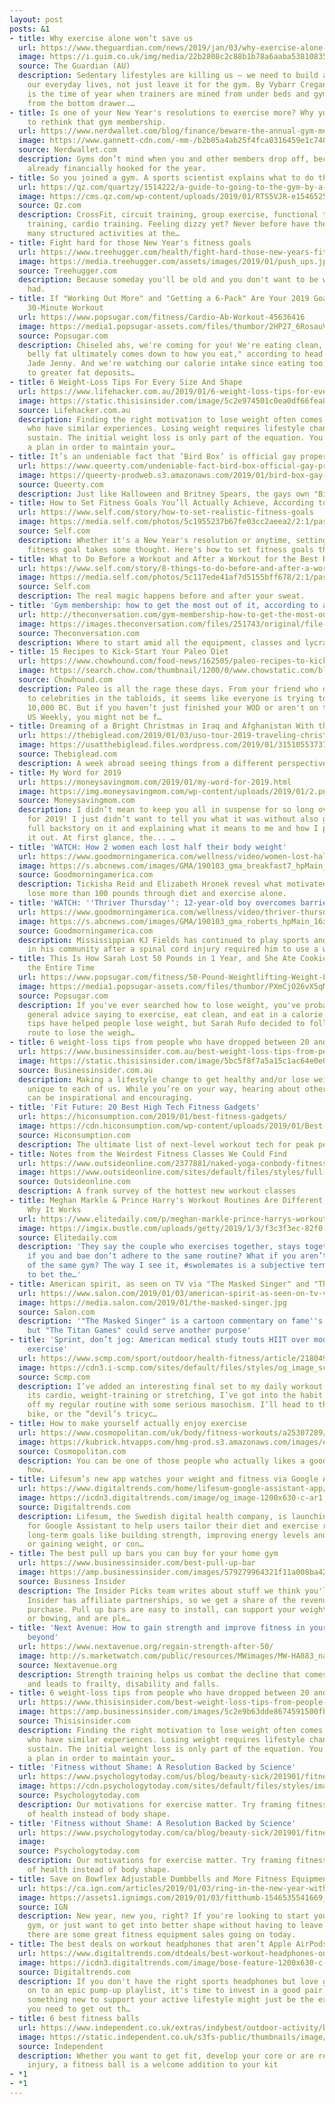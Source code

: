 ```yaml
---
layout: post
posts: &1
- title: Why exercise alone won’t save us
  url: https://www.theguardian.com/news/2019/jan/03/why-exercise-alone-wont-save-us
  image: https://i.guim.co.uk/img/media/22b2808c2c88b1b78a6aaba538108350bc7fbfed/488_29_1772_1063/master/1772.jpg?width=1200&height=630&quality=85&auto=format&fit=crop&overlay-align=bottom%2Cleft&overlay-width=100p&overlay-base64=L2ltZy9zdGF0aWMvb3ZlcmxheXMvdGctZGVmYXVsdC5wbmc&s=d21587bf697f0d0e9dc3511d1e7ddf8b
  source: The Guardian (AU)
  description: Sedentary lifestyles are killing us – we need to build activity into
    our everyday lives, not just leave it for the gym. By Vybarr Cregan-Reid This
    is the time of year when trainers are mined from under beds and gym kits are disinterred
    from the bottom drawer.…
- title: Is one of your New Year's resolutions to exercise more? Why you may want
    to rethink that gym membership.
  url: https://www.nerdwallet.com/blog/finance/beware-the-annual-gym-membership?utm_source=google&utm_medium=amp&utm_campaign=speakable
  image: https://www.gannett-cdn.com/-mm-/b2b05a4ab25f4fca0316459e1c7404c537a89702/c=0-0-1365-768/local/-/media/2018/12/10/USATODAY/usatsports/gettyimages-479217833.jpg?width=3200&height=1680&fit=crop
  source: Nerdwallet.com
  description: Gyms don’t mind when you and other members drop off, because you’re
    already financially hooked for the year.
- title: So you joined a gym. A sports scientist explains what to do there
  url: https://qz.com/quartzy/1514222/a-guide-to-going-to-the-gym-by-a-sports-scientist/
  image: https://cms.qz.com/wp-content/uploads/2019/01/RTS5VJR-e1546525059157.jpg?quality=75&strip=all&w=1400
  source: Qz.com
  description: CrossFit, circuit training, group exercise, functional training, resistance
    training, cardio training. Feeling dizzy yet? Never before have there been so
    many structured activities at the…
- title: Fight hard for those New Year's fitness goals
  url: https://www.treehugger.com/health/fight-hard-those-new-years-fitness-goals.html
  image: https://media.treehugger.com/assets/images/2019/01/push_ups.jpg.600x315_q90_crop-smart.jpg
  source: Treehugger.com
  description: Because someday you'll be old and you don't want to be wishing you
    had.
- title: If "Working Out More" and "Getting a 6-Pack" Are Your 2019 Goals, Do This
    30-Minute Workout
  url: https://www.popsugar.com/fitness/Cardio-Ab-Workout-45636416
  image: https://media1.popsugar-assets.com/files/thumbor/2HP27_6RosauV2IMBz-qsO3Wsus/fit-in/1200x630/filters:format_auto-!!-:strip_icc-!!-:fill-!white!-/2019/01/02/866/n/1922729/e8b4041b5c2d154a7748d1.30617772_.jpg
  source: Popsugar.com
  description: Chiseled abs, we're coming for you! We're eating clean, since " reducing
    belly fat ultimately comes down to how you eat," according to head CrossFit coach
    Jade Jenny. And we're watching our calorie intake since eating too much can lead
    to greater fat deposits…
- title: 6 Weight-Loss Tips For Every Size And Shape
  url: https://www.lifehacker.com.au/2019/01/6-weight-loss-tips-for-every-size-and-shape/
  image: https://static.thisisinsider.com/image/5c2e974501c0ea0df66fea83.jpg
  source: Lifehacker.com.au
  description: Finding the right motivation to lose weight often comes from others
    who have similar experiences. Losing weight requires lifestyle changes you can
    sustain. The initial weight loss is only part of the equation. You need to have
    a plan in order to maintain your…
- title: It’s an undeniable fact that ‘Bird Box’ is official gay property
  url: https://www.queerty.com/undeniable-fact-bird-box-official-gay-property-20190103
  image: https://queerty-prodweb.s3.amazonaws.com/2019/01/bird-box-gay-property.png
  source: Queerty.com
  description: Just like Halloween and Britney Spears, the gays own "Bird Box."
- title: How to Set Fitness Goals You’ll Actually Achieve, According to Top Trainers
  url: https://www.self.com/story/how-to-set-realistic-fitness-goals
  image: https://media.self.com/photos/5c1955237b67fe03cc2aeea2/2:1/pass/women-stretching-on-steps.jpg
  source: Self.com
  description: Whether it's a New Year's resolution or anytime, setting a realistic
    fitness goal takes some thought. Here's how to set fitness goals the right way.
- title: What to Do Before a Workout and After a Workout for the Best Results
  url: https://www.self.com/story/8-things-to-do-before-and-after-a-workout-to-get-better-results
  image: https://media.self.com/photos/5c117ede41af7d5155bff678/2:1/pass/DSC_9699.jpg
  source: Self.com
  description: The real magic happens before and after your sweat.
- title: 'Gym membership: how to get the most out of it, according to a sports scientist'
  url: http://theconversation.com/gym-membership-how-to-get-the-most-out-of-it-according-to-a-sports-scientist-107551
  image: https://images.theconversation.com/files/251743/original/file-20181220-45394-1e0f3uj.jpg?ixlib=rb-1.1.0&q=45&auto=format&w=1356&h=668&fit=crop
  source: Theconversation.com
  description: Where to start amid all the equipment, classes and lycra.
- title: 15 Recipes to Kick-Start Your Paleo Diet
  url: https://www.chowhound.com/food-news/162505/paleo-recipes-to-kick-start-your-diet/
  image: https://search.chow.com/thumbnail/1200/0/www.chowstatic.com/blog-media/2018/06/sockeye-salmon-tartare-recipe-chowhound.jpg
  source: Chowhound.com
  description: Paleo is all the rage these days. From your friend who does CrossFit
    to celebrities in the tabloids, it seems like everyone is trying to eat like it’s
    10,000 BC. But if you haven’t just finished your WOD or aren't on the cover of
    US Weekly, you might not be f…
- title: Dreaming of a Bright Christmas in Iraq and Afghanistan With the USO Tour
  url: https://thebiglead.com/2019/01/03/uso-tour-2019-traveling-christmas-iran-afghanistan-milo-ventimiglia-shaun-white/
  image: https://usatthebiglead.files.wordpress.com/2019/01/31510553737_66645f25d5_k.jpg?w=1024&h=576&crop=1
  source: Thebiglead.com
  description: A week abroad seeing things from a different perspective. 1 2
- title: My Word for 2019
  url: https://moneysavingmom.com/2019/01/my-word-for-2019.html
  image: https://img.moneysavingmom.com/wp-content/uploads/2019/01/2.png
  source: Moneysavingmom.com
  description: I didn’t mean to keep you all in suspense for so long over my word
    for 2019! I just didn’t want to tell you what it was without also giving you the
    full backstory on it and explaining what it means to me and how I plan to walk
    it out. At first glance, the... …
- title: 'WATCH: How 2 women each lost half their body weight'
  url: https://www.goodmorningamerica.com/wellness/video/women-lost-half-body-weight-60136386
  image: https://s.abcnews.com/images/GMA/190103_gma_breakfast7_hpMain_16x9_992.jpg
  source: Goodmorningamerica.com
  description: Tickisha Reid and Elizabeth Hronek reveal what motivated them to each
    lose more than 100 pounds through diet and exercise alone.
- title: 'WATCH: ''Thriver Thursday'': 12-year-old boy overcomes barriers'
  url: https://www.goodmorningamerica.com/wellness/video/thriver-thursday-12-year-boy-overcomes-barriers-60136766
  image: https://s.abcnews.com/images/GMA/190103_gma_roberts_hpMain_16x9_992.jpg
  source: Goodmorningamerica.com
  description: Mississippian KJ Fields has continued to play sports and be active
    in his community after a spinal cord injury required him to use a wheelchair.
- title: This Is How Sarah Lost 50 Pounds in 1 Year, and She Ate Cookies and Ice Cream
    the Entire Time
  url: https://www.popsugar.com/fitness/50-Pound-Weightlifting-Weight-Loss-Story-45636144
  image: https://media1.popsugar-assets.com/files/thumbor/PXmCjO26vX5qM5BR8QmKSomByqk/fit-in/1200x630/filters:format_auto-!!-:strip_icc-!!-:fill-!white!-/2019/01/02/715/n/1922729/73f6c8cf5c2ce24fbf4b44.39575100_.jpg
  source: Popsugar.com
  description: If you've ever searched how to lose weight, you've probably come across
    general advice saying to exercise, eat clean, and eat in a calorie deficit. These
    tips have helped people lose weight, but Sarah Rufo decided to follow a different
    route to lose the weigh…
- title: 6 weight-loss tips from people who have dropped between 20 and 250 pounds
  url: https://www.businessinsider.com.au/best-weight-loss-tips-from-people-who-have-lost-weight-2019-1
  image: https://static.thisisinsider.com/image/5bc5f8f7a5a15c1ac64e0e04-640.jpg
  source: Businessinsider.com.au
  description: Making a lifestyle change to get healthy and/or lose weight is a journey
    unique to each of us. While you’re on your way, hearing about other people’s transformations
    can be inspirational and encouraging.
- title: 'Fit Future: 20 Best High Tech Fitness Gadgets'
  url: https://hiconsumption.com/2019/01/best-fitness-gadgets/
  image: https://cdn.hiconsumption.com/wp-content/uploads/2019/01/Best-High-Tech-Fitness-Smart-Gadgets-FB.jpg
  source: Hiconsumption.com
  description: The ultimate list of next-level workout tech for peak performance.
- title: Notes from the Weirdest Fitness Classes We Could Find
  url: https://www.outsideonline.com/2377881/naked-yoga-conbody-fitness-trends
  image: https://www.outsideonline.com/sites/default/files/styles/full-page/public/2018/12/20/course-catalogue-workout_h.jpg?itok=PGVIW61c
  source: Outsideonline.com
  description: A frank survey of the hottest new workout classes
- title: Meghan Markle & Prince Harry's Workout Routines Are Different, But Here's
    Why It Works
  url: https://www.elitedaily.com/p/meghan-markle-prince-harrys-workout-routines-are-different-but-heres-why-it-works-15645129
  image: https://imgix.bustle.com/uploads/getty/2019/1/3/f3c3f3ec-82f0-44d2-8f92-1bbb45d76d73-getty-1055648010.jpg?w=1200&h=630&q=70&fit=crop&crop=faces&fm=jpg
  source: Elitedaily.com
  description: 'They say the couple who exercises together, stays together, but what
    if you and bae don’t adhere to the same routine? What if you aren’t even members
    of the same gym? The way I see it, #swolemates is a subjective term, and I’m willing
    to bet the…'
- title: American spirit, as seen on TV via "The Masked Singer" and "The Titan Games"
  url: https://www.salon.com/2019/01/03/american-spirit-as-seen-on-tv-via-the-masked-singer-and-the-titan-games/
  image: https://media.salon.com/2019/01/the-masked-singer.jpg
  source: Salon.com
  description: '"The Masked Singer" is a cartoon commentary on fame''s influence,
    but "The Titan Games" could serve another purpose'
- title: 'Sprint, don’t jog: American medical study touts HIIT over moderate intensity
    exercise'
  url: https://www.scmp.com/sport/outdoor/health-fitness/article/2180499/sprint-dont-jog-american-medical-study-touts-hiit-over
  image: https://cdn3.i-scmp.com/sites/default/files/styles/og_image_scmp_generic/public/images/methode/2019/01/03/691b99de-0f0e-11e9-85d9-37db0e8cf837_image_hires_154705.JPG?itok=Y_r4BjXE
  source: Scmp.com
  description: I’ve added an interesting final set to my daily workout regime. Whether
    its cardio, weight-training or stretching, I’ve got into the habit of capping
    off my regular routine with some serious masochism. I’ll head to the assault air
    bike, or the “devil’s tricyc…
- title: How to make yourself actually enjoy exercise
  url: https://www.cosmopolitan.com/uk/body/fitness-workouts/a25307289/how-to-enjoy-exercise/
  image: https://kubrick.htvapps.com/hmg-prod.s3.amazonaws.com/images/enjoying-exercise-1543337033.jpg?crop=0.888888888888889xw:1xh;center,top&resize=1200:*
  source: Cosmopolitan.com
  description: You can be one of those people who actually likes a good workout, here's
    how.
- title: Lifesum’s new app watches your weight and fitness via Google Assistant
  url: https://www.digitaltrends.com/home/lifesum-google-assistant-app/
  image: https://icdn3.digitaltrends.com/image/og_image-1200x630-c-ar1.91.jpg
  source: Digitaltrends.com
  description: Lifesum, the Swedish digital health company, is launching a new app
    for Google Assistant to help users tailor their diet and exercise regimes to reach
    long-term goals like building strength, improving energy levels and health, losing
    or gaining weight, or con…
- title: The best pull up bars you can buy for your home gym
  url: https://www.businessinsider.com/best-pull-up-bar
  image: https://amp.businessinsider.com/images/579279964321f11a008ba42d-1334-667.jpg
  source: Business Insider
  description: The Insider Picks team writes about stuff we think you'll like. Business
    Insider has affiliate partnerships, so we get a share of the revenue from your
    purchase. Pull up bars are easy to install, can support your weight without wobbling
    or bowing, and are ple…
- title: 'Next Avenue: How to gain strength and improve fitness in your 50s, 60s and
    beyond'
  url: https://www.nextavenue.org/regain-strength-after-50/
  image: http://s.marketwatch.com/public/resources/MWimages/MW-HA883_na_str_ZG_20181225174700.jpg
  source: Nextavenue.org
  description: Strength training helps us combat the decline that comes with aging,
    and leads to frailty, disability and falls.
- title: 6 weight-loss tips from people who have dropped between 20 and 250 pounds
  url: https://www.thisisinsider.com/best-weight-loss-tips-from-people-who-have-lost-weight-2019-1
  image: https://amp.businessinsider.com/images/5c2e9b63dde8674591500fb5-1920-960.jpg
  source: Thisisinsider.com
  description: Finding the right motivation to lose weight often comes from others
    who have similar experiences. Losing weight requires lifestyle changes you can
    sustain. The initial weight loss is only part of the equation. You need to have
    a plan in order to maintain your…
- title: 'Fitness without Shame: A Resolution Backed by Science'
  url: https://www.psychologytoday.com/us/blog/beauty-sick/201901/fitness-without-shame-resolution-backed-science
  image: https://cdn.psychologytoday.com/sites/default/files/styles/image-article_inline_full/public/field_blog_entry_teaser_image/2019-01/dumbbells-2465478_1920.jpg?itok=KL4C6n1x
  source: Psychologytoday.com
  description: Our motivations for exercise matter. Try framing fitness goals in terms
    of health instead of body shape.
- title: 'Fitness without Shame: A Resolution Backed by Science'
  url: https://www.psychologytoday.com/ca/blog/beauty-sick/201901/fitness-without-shame-resolution-backed-science
  image: 
  source: Psychologytoday.com
  description: Our motivations for exercise matter. Try framing fitness goals in terms
    of health instead of body shape.
- title: Save on Bowflex Adjustable Dumbbells and More Fitness Equipment
  url: https://ca.ign.com/articles/2019/01/03/ring-in-the-new-year-with-deals-on-bowflex-adjustable-dumbbells-and-more-fitness-equipment
  image: https://assets1.ignimgs.com/2019/01/03/fitthumb-1546535541669_1280w.jpg
  source: IGN
  description: New year, new you, right? If you're looking to start your own home
    gym, or just want to get into better shape without having to leave your house,
    there are some great fitness equipment sales going on today.
- title: The best deals on workout headphones that aren’t Apple AirPods
  url: https://www.digitaltrends.com/dtdeals/best-workout-headphones-on-sale/
  image: https://icdn3.digitaltrends.com/image/bose-feature-1200x630-c-ar1.91.jpg
  source: Digitaltrends.com
  description: If you don't have the right sports headphones but love getting a sweat
    on to an epic pump-up playlist, it's time to invest in a good pair. Buying yourself
    something new to support your active lifestyle might just be the extra motivation
    you need to get out th…
- title: 6 best fitness balls
  url: https://www.independent.co.uk/extras/indybest/outdoor-activity/best-fitness-balls-a8692901.html
  image: https://static.independent.co.uk/s3fs-public/thumbnails/image/2018/12/20/15/main.jpg
  source: Independent
  description: Whether you want to get fit, develop your core or are recovering from
    injury, a fitness ball is a welcome addition to your kit
- *1
- *1
---
```


